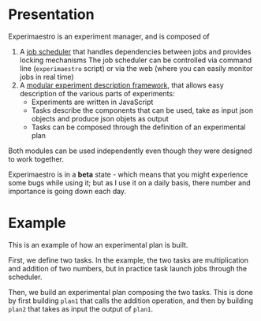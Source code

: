 <head><title>Home</title></head>

# Presentation

Experimaestro is an experiment manager, and is composed of 

1. A [job scheduler](scheduler/index.md) that handles dependencies between jobs and provides locking mechanisms
   The job scheduler can be controlled via command line (`experimaestro` script) or via the web (where
   you can easily monitor jobs in real time)
2. A [modular experiment description framework](manager/index.md), that allows easy description of the various parts of experiments:
    - Experiments are written in JavaScript 
    - Tasks describe the components that can be used, take as input json objects and produce json objets as output
    - Tasks can be composed through the definition of an experimental plan

Both modules can be used independently even though they were designed to work together.

Experimaestro is in a **beta** state - which means that you might experience some bugs
while using it; but as I use it on a daily basis, there number and importance is
going down each day.

# Example

This is an example of how an experimental plan is built.

First, we define two tasks. In the example,
the two tasks are multiplication and addition of two numbers, but in practice 
task launch jobs through the scheduler.
<include file="src/test/resources/js/plan_composition.js" id="task"/>

Then, we build an experimental plan composing the two tasks. This is done
by first building `plan1` that calls the addition operation, and
then by building `plan2` that takes as input the output of `plan1`.

<include file="src/test/resources/js/plan_composition.js" id="run"/>


